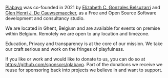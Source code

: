 [Plabayo](https://plabayo.tech/) was co-founded in 2021
by [Elizabeth C. Gonzales Belsuzarri](https://www.elizadc.me/)
and [Glen Henri J. De Cauwsemaecker](https://www.glendc.com/),
as a Free and Open Source Software development and consultancy studio.

We are located in Ghent, Belgium and are available for events on premise within Belgium.
Remotely we are open to any location and timezone.

Education, Privacy and transparency is at the core of our mission.
We take our craft serious and work on the fringes of playfulness.

If you like or work and would like to donate to us, you can do so at <https://github.com/sponsors/plabayo>.
Part of the donations we receive we reuse for sponsoring back into projects we believe in and want to support.
